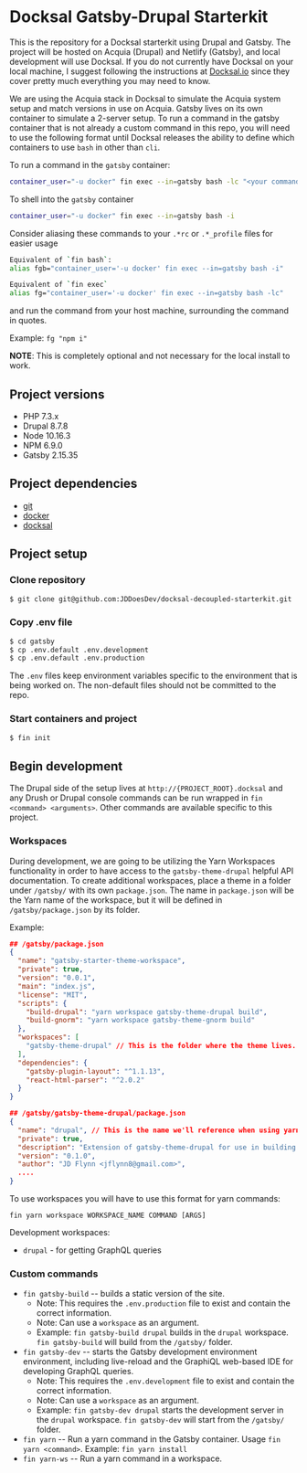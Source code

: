 # Docksal Gatsby-Drupal Starterkit

This is the repository for a Docksal starterkit using Drupal and Gatsby. The project will be hosted on Acquia (Drupal) and Netlify (Gatsby), and local development will use Docksal. If you do not currently have Docksal on your local machine, I suggest following the instructions at [Docksal.io](https://docs.docksal.io) since they cover pretty much everything you may need to know.

We are using the Acquia stack in Docksal to simulate the Acquia system setup and match versions in use on Acquia. Gatsby lives on its own container to simulate a 2-server setup. To run a command in the gatsby container that is not already a custom command in this repo, you will need to use the following format until Docksal releases the ability to define which containers to use `bash` in other than `cli`.

To run a command in the `gatsby` container:

```bash
container_user="-u docker" fin exec --in=gatsby bash -lc "<your command here">
```

To shell into the `gatsby` container

```bash
container_user="-u docker" fin exec --in=gatsby bash -i
```

Consider aliasing these commands to your `.*rc` or `.*_profile` files for easier usage

```bash
Equivalent of `fin bash`:
alias fgb="container_user='-u docker' fin exec --in=gatsby bash -i"

Equivalent of `fin exec`
alias fg="container_user='-u docker' fin exec --in=gatsby bash -lc"
```

and run the command from your host machine, surrounding the command in quotes.

Example: `fg "npm i"`

**NOTE**: This is completely optional and not necessary for the local install to work.

## Project versions

* PHP 7.3.x
* Drupal 8.7.8
* Node 10.16.3
* NPM 6.9.0
* Gatsby 2.15.35

## Project dependencies

* [git](https://git-scm.com/)
* [docker](https://www.docker.com/)
* [docksal](https://docksal.io)

## Project setup

### Clone repository

```bash
$ git clone git@github.com:JDDoesDev/docksal-decoupled-starterkit.git
```

### Copy .env file

```bash
$ cd gatsby
$ cp .env.default .env.development
$ cp .env.default .env.production
```

The `.env` files keep environment variables specific to the environment that is being worked on. The non-default files should not be committed to the repo.

### Start containers and project

```bash
$ fin init
```

## Begin development

The Drupal side of the setup lives at `http://{PROJECT_ROOT}.docksal` and any Drush or Drupal console commands can be run wrapped in `fin <command> <arguments>`. Other commands are available specific to this project.

### Workspaces

During development, we are going to be utilizing the Yarn Workspaces functionality in order to have access to the `gatsby-theme-drupal` helpful API documentation. To create additional workspaces, place a theme in a folder under `/gatsby/` with its own `package.json`. The name in `package.json` will be the Yarn name of the workspace, but it will be defined in `/gatsby/package.json` by its folder.

Example:

```json
## /gatsby/package.json
{
  "name": "gatsby-starter-theme-workspace",
  "private": true,
  "version": "0.0.1",
  "main": "index.js",
  "license": "MIT",
  "scripts": {
    "build-drupal": "yarn workspace gatsby-theme-drupal build",
    "build-gnorm": "yarn workspace gatsby-theme-gnorm build"
  },
  "workspaces": [
    "gatsby-theme-drupal" // This is the folder where the theme lives.
  ],
  "dependencies": {
    "gatsby-plugin-layout": "^1.1.13",
    "react-html-parser": "^2.0.2"
  }
}

## /gatsby/gatsby-theme-drupal/package.json
{
  "name": "drupal", // This is the name we'll reference when using yarn commands
  "private": true,
  "description": "Extension of gatsby-theme-drupal for use in building components for Gatsby",
  "version": "0.1.0",
  "author": "JD Flynn <jflynn8@gmail.com>",
  ....
}
```

To use workspaces you will have to use this format for yarn commands:

`fin yarn workspace WORKSPACE_NAME COMMAND [ARGS]`

Development workspaces:

* `drupal` - for getting GraphQL queries

### Custom commands

* `fin gatsby-build` -- builds a static version of the site.
    * Note: This requires the `.env.production` file to exist and contain the correct information.
    * Note: Can use a `workspace` as an argument.
    * Example: `fin gatsby-build drupal` builds in the `drupal` workspace. `fin gatsby-build` will build from the `/gatsby/` folder.
* `fin gatsby-dev` -- starts the Gatsby development environment environment, including live-reload and the GraphiQL web-based IDE for developing GraphQL queries.
    * Note: This requires the `.env.development` file to exist and contain the correct information.
    * Note: Can use a `workspace` as an argument.
    * Example: `fin gatsby-dev drupal` starts the development server in the `drupal` workspace. `fin gatsby-dev` will start from the `/gatsby/` folder.
* `fin yarn` -- Run a yarn command in the Gatsby container. Usage `fin yarn <command>`.  Example: `fin yarn install`
* `fin yarn-ws` -- Run a yarn command in a workspace.


